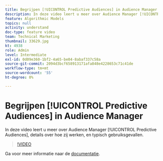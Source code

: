 ```yaml
---
title: Begrijpen [!UICONTROL Predictive Audiences] in Audience Manager
description: In deze video leert u meer over Audience Manager [!UICONTROL Predictive Audiences], details over hoe zij werken, en typisch gebruiksgevallen.
feature: Algorithmic Models
topics: null
activity: understand
doc-type: feature video
team: Technical Marketing
thumbnail: 33629.jpg
kt: 4938
role: Admin
level: Intermediate
exl-id: 0d09e360-1bf2-4a65-be04-8abaf337c58a
source-git-commit: 2094d3bcf658913171afa848e4228653c71c41de
workflow-type: tm+mt
source-wordcount: '55'
ht-degree: 0%

---
```


# Begrijpen [!UICONTROL Predictive Audiences] in Audience Manager

In deze video leert u meer over Audience Manager [!UICONTROL Predictive Audiences], details over hoe zij werken, en typisch gebruiksgevallen.

>[!VIDEO](https://video.tv.adobe.com/v/33629/?quality=12)

Ga voor meer informatie naar de [documentatie](https://experienceleague.adobe.com/docs/audience-manager/user-guide/features/algorithmic-models/predictive-audiences/predictive-audiences.html).
